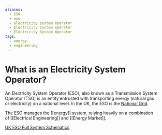 ```yaml
---
aliases:
  - ESO
  - eso
  - electricity system operator
  - Electricity system operator
  - Electricity System Operator
tags:
  - energy
  - engineering
---
```

# What is an Electricity System Operator?
An Electricity System Operator (ESO), also known as a Transmission System Operator (TSO) is an entity entrusted with transporting energy (natural gas or electricity) on a national level. In the UK, the ESO is the [National Grid](https://www.nationalgrideso.com/).

The ESO manages the [[energy]]  system, relying heavily on a combination of [[Electrical Engineering]] and [[Energy Market]]. 

[UK ESO Full System Schematics](https://www.nationalgrid.com/sites/default/files/documents/ETYS%202017%20Appendix%20A.pdf).


